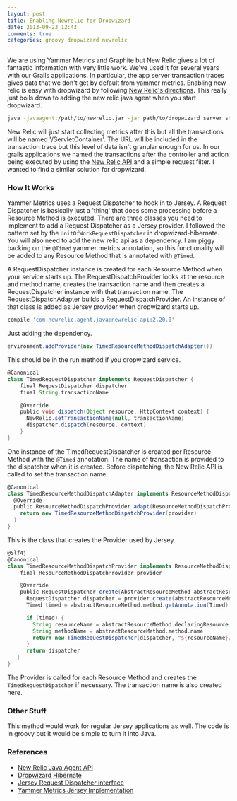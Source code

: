 ```yaml
---
layout: post
title: Enabling Newrelic for Dropwizard
date: 2013-09-23 12:43
comments: true
categories: groovy dropwizard newrelic 
---
```


We are using Yammer Metrics and Graphite but New Relic gives a lot of fantastic information with very little work. We've used it for several years with our Grails applications. In particular, the app server transaction traces gives data that we don't get by default from yammer metrics. Enabling new relic is easy with dropwizard by following [New Relic's directions](https://newrelic.com/java). This really just boils down to adding the new relic java agent when you start dropwizard.

```bash
java -javaagent:/path/to/newrelic.jar -jar path/to/dropwizard server start config.yml
```

New Relic will just start collecting metrics after this but all the transactions will be named '/ServletContainer'. The URL will be included in the transaction trace but this level of data isn't granular enough for us. In our grails applications we named the transactions after the controller and action being executed by using the [New Relic API](https://newrelic.com/docs/java/java-agent-api) and a simple request filter. I wanted to find a similar solution for dropwizard.

### How It Works

Yammer Metrics uses a Request Dispatcher to hook in to Jersey. A Request Dispatcher is basically just a 'thing' that does some processing before a Resource Method is executed. There are three classes you need to implement to add a Request Dispatcher as a Jersey provider. I followed the pattern set by the ```UnitOfWorkRequestDispatcher``` in dropwizard-hibernate. You will also need to add the new relic api as a dependency. I am piggy backing on the ```@Timed``` yammer metrics annotation, so this functionality will be added to any Resource Method that is annotated with ```@Timed```.

A RequestDispatcher instance is created for each Resource Method when your service starts up. The RequestDispatchProvider looks at the resource and method name, creates the transaction name and then creates a RequestDispatcher instance with that transaction name. The RequestDispatchAdapter builds a RequestDispatchProvider. An instance of that class is added as Jersey provider when dropwizard starts up.

```groovy
compile 'com.newrelic.agent.java:newrelic-api:2.20.0'
```
Just adding the dependency.

```groovy
environment.addProvider(new TimedResourceMethodDispatchAdapter())
```
This should be in the run method if you dropwizard service.

```groovy
@Canonical
class TimedRequestDispatcher implements RequestDispatcher {
    final RequestDispatcher dispatcher
    final String transactionName

    @Override
    public void dispatch(Object resource, HttpContext context) {
      NewRelic.setTransactionName(null, transactionName)
      dispatcher.dispatch(resource, context)
    }
}
```
One instance of the TimedRequestDispatcher is created per Resource Method with the ```@Timed``` annotation. The name of transaction is provided to the dispatcher when it is created. Before dispatching, the New Relic API is called to set the transaction name. 

```groovy
@Canonical
class TimedResourceMethodDispatchAdapter implements ResourceMethodDispatchAdapter {
  @Override
  public ResourceMethodDispatchProvider adapt(ResourceMethodDispatchProvider provider) {
    return new TimedResourceMethodDispatchProvider(provider)
  }
}
```
This is the class that creates the Provider used by Jersey.

```groovy
@Slf4j
@Canonical
class TimedResourceMethodDispatchProvider implements ResourceMethodDispatchProvider {
    final ResourceMethodDispatchProvider provider

    @Override
    public RequestDispatcher create(AbstractResourceMethod abstractResourceMethod) {
      RequestDispatcher dispatcher = provider.create(abstractResourceMethod)
      Timed timed = abstractResourceMethod.method.getAnnotation(Timed)

      if (timed) {
        String resourceName = abstractResourceMethod.declaringResource.resourceClass.simpleName
        String methodName = abstractResourceMethod.method.name
        return new TimedRequestDispatcher(dispatcher, "${resourceName}/${methodName}")
      }
      return dispatcher
   }
}
```
The Provider is called for each Resource Method and creates the ```TimedRequestDipatcher``` if necessary. The transaction name is also created here.

### Other Stuff

This method would work for regular Jersey applications as well. The code is in groovy but it would be simple to turn it into Java.

### References

* [New Relic Java Agent API](https://newrelic.com/docs/java/java-agent-api)
* [Dropwizard Hibernate](https://github.com/dropwizard/dropwizard/tree/master/dropwizard-hibernate)
* [Jersey Request Dispatcher interface](https://jersey.java.net/nonav/apidocs/1.5/jersey/com/sun/jersey/spi/dispatch/RequestDispatcher.html)
* [Yammer Metrics Jersey Implementation](https://metrics.dropwizard.io/4.0.0/manual/jersey.html)

